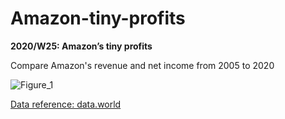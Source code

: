 # Amazon-tiny-profits
**2020/W25: Amazon’s tiny profits**

Compare Amazon's revenue and net income from 2005 to 2020

![Figure_1](https://user-images.githubusercontent.com/82603737/117491197-ba0c8c00-af24-11eb-9f59-a30037470b11.png)

[Data reference: data.world](https://data.world/makeovermonday/2020w25-amazons-tiny-profits-explained)
